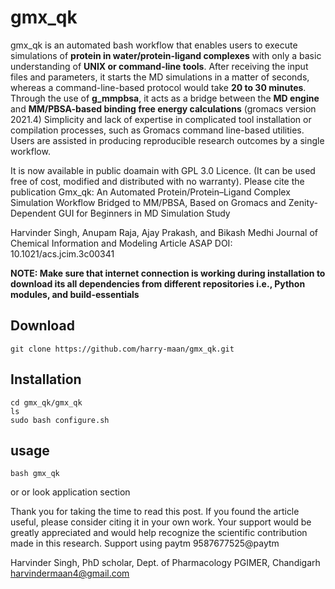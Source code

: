 # gmx_qk
gmx_qk is an automated bash workflow that enables users to execute simulations of **protein in water/protein-ligand complexes** with only a basic understanding of **UNIX or command-line tools**.
After receiving the input files and parameters, it starts the MD simulations in a matter of seconds, whereas a command-line-based protocol would take **20 to 30 minutes**.
Through the use of **g_mmpbsa**, it acts as a bridge between the **MD engine** and **MM/PBSA-based binding free energy calculations** (gromacs version 2021.4)
Simplicity and lack of expertise in complicated tool installation or compilation processes, such as Gromacs command line-based utilities.
Users are assisted in producing reproducible research outcomes by a single workflow.
  
It is now available in public doamain with GPL 3.0 Licence. (It can be used free of cost, modified and distributed with no warranty).
Please cite the publication 
Gmx_qk: An Automated Protein/Protein–Ligand Complex Simulation Workflow Bridged to MM/PBSA, Based on Gromacs and Zenity-Dependent GUI for Beginners in MD Simulation Study

Harvinder Singh, Anupam Raja, Ajay Prakash, and Bikash Medhi
Journal of Chemical Information and Modeling Article ASAP
DOI: 10.1021/acs.jcim.3c00341

**NOTE: Make sure that internet connection is working during installation to download its all dependencies from different repositories i.e., Python modules, and build-essentials**
## Download
	git clone https://github.com/harry-maan/gmx_qk.git
## Installation
	cd gmx_qk/gmx_qk
	ls
	sudo bash configure.sh
## usage 
	bash gmx_qk
or or look application section

Thank you for taking the time to read this post. If you found the article useful, please consider citing it in your own work. Your support would be greatly appreciated and would help recognize the scientific contribution made in this research.
Support using paytm 9587677525@paytm 

Harvinder Singh,
PhD scholar,
Dept. of Pharmacology
PGIMER, Chandigarh
harvindermaan4@gmail.com
